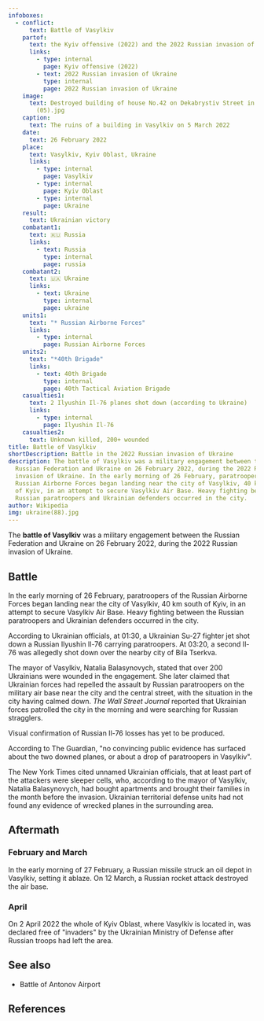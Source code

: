 ```yaml
---
infoboxes:
  - conflict:
      text: Battle of Vasylkiv
    partof:
      text: the Kyiv offensive (2022) and the 2022 Russian invasion of Ukraine
      links:
        - type: internal
          page: Kyiv offensive (2022)
        - text: 2022 Russian invasion of Ukraine
          type: internal
          page: 2022 Russian invasion of Ukraine
    image:
      text: Destroyed building of house No.42 on Dekabrystiv Street in Vasylkiv
        (05).jpg
    caption:
      text: The ruins of a building in Vasylkiv on 5 March 2022
    date:
      text: 26 February 2022
    place:
      text: Vasylkiv, Kyiv Oblast, Ukraine
      links:
        - type: internal
          page: Vasylkiv
        - type: internal
          page: Kyiv Oblast
        - type: internal
          page: Ukraine
    result:
      text: Ukrainian victory
    combatant1:
      text: 🇷🇺 Russia
      links:
        - text: Russia
          type: internal
          page: russia
    combatant2:
      text: 🇺🇦 Ukraine
      links:
        - text: Ukraine
          type: internal
          page: ukraine
    units1:
      text: "* Russian Airborne Forces"
      links:
        - type: internal
          page: Russian Airborne Forces
    units2:
      text: "*40th Brigade"
      links:
        - text: 40th Brigade
          type: internal
          page: 40th Tactical Aviation Brigade
    casualties1:
      text: 2 Ilyushin Il-76 planes shot down (according to Ukraine)
      links:
        - type: internal
          page: Ilyushin Il-76
    casualties2:
      text: Unknown killed, 200+ wounded
title: Battle of Vasylkiv
shortDescription: Battle in the 2022 Russian invasion of Ukraine
description: The battle of Vasylkiv was a military engagement between the
  Russian Federation and Ukraine on 26 February 2022, during the 2022 Russian
  invasion of Ukraine. In the early morning of 26 February, paratroopers of the
  Russian Airborne Forces began landing near the city of Vasylkiv, 40 km south
  of Kyiv, in an attempt to secure Vasylkiv Air Base. Heavy fighting between the
  Russian paratroopers and Ukrainian defenders occurred in the city.
author: Wikipedia
img: ukraine(88).jpg
---
```

        
The **battle of Vasylkiv** was a military engagement between the Russian Federation and Ukraine on 26 February 2022, during the 2022 Russian invasion of Ukraine.

## Battle
In the early morning of 26 February, paratroopers of the Russian Airborne Forces began landing near the city of Vasylkiv, 40 km south of Kyiv, in an attempt to secure Vasylkiv Air Base. Heavy fighting between the Russian paratroopers and Ukrainian defenders occurred in the city.

According to Ukrainian officials, at 01:30, a Ukrainian Su-27 fighter jet shot down a Russian Ilyushin Il-76 carrying paratroopers. At 03:20, a second Il-76 was allegedly shot down over the nearby city of Bila Tserkva.

The mayor of Vasylkiv, Natalia Balasynovych, stated that over 200 Ukrainians were wounded in the engagement. She later claimed that Ukrainian forces had repelled the assault by Russian paratroopers on the military air base near the city and the central street, with the situation in the city having calmed down. *The Wall Street Journal* reported that Ukrainian forces patrolled the city in the morning and were searching for Russian stragglers.

Visual confirmation of Russian Il-76 losses has yet to be produced.

According to The Guardian, "no convincing public evidence has surfaced about the two downed planes, or about a drop of paratroopers in Vasylkiv".

The New York Times cited unnamed Ukrainian officials, that at least part of the attackers were sleeper cells, who, according to the mayor of Vasylkiv, Natalia Balasynovych, had bought apartments and brought their families in the month before the invasion. Ukrainian territorial defense units had not found any evidence of wrecked planes in the surrounding area.

## Aftermath


### February and March
In the early morning of 27 February, a Russian missile struck an oil depot in Vasylkiv, setting it ablaze. On 12 March, a Russian rocket attack destroyed the air base.

### April
On 2 April 2022 the whole of Kyiv Oblast, where Vasylkiv is located in, was declared free of "invaders" by the Ukrainian Ministry of Defense after Russian troops had left the area.

## See also
 * Battle of Antonov Airport


## References
